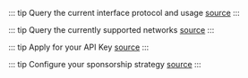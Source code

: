 ::: tip
Query the current interface protocol and usage [source](./rpc_methods.md)
:::

::: tip
Query the currently supported networks [source](./support_chains.md)
:::

::: tip
Apply for your API Key [source](../dashboard/api_key.md)
:::

::: tip
Configure your sponsorship strategy [source](../dashboard/sponsor_strategy.md)
:::